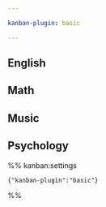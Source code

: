 ```yaml
---

kanban-plugin: basic

---
```


## English



## Math



## Music



## Psychology





%% kanban:settings
```
{"kanban-plugin":"basic"}
```
%%